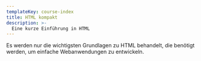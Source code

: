 ```yaml
---
templateKey: course-index
title: HTML kompakt
description: >-
  Eine kurze Einführung in HTML
---
```


Es werden nur die wichtigsten Grundlagen zu HTML behandelt, die benötigt werden,
um einfache Webanwendungen zu entwickeln.
